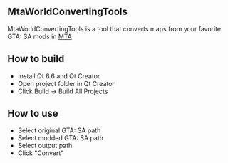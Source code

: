 
## MtaWorldConvertingTools

MtaWorldConvertingTools is a tool that converts maps from your favorite GTA: SA mods in [MTA](https://github.com/multitheftauto/mtasa-blue)

## How to build
* Install Qt 6.6 and Qt Creator
* Open project folder in Qt Creator
* Click Build -> Build All Projects

## How to use
* Select original GTA: SA path
* Select modded GTA: SA path
* Select output path
* Click "Convert"

